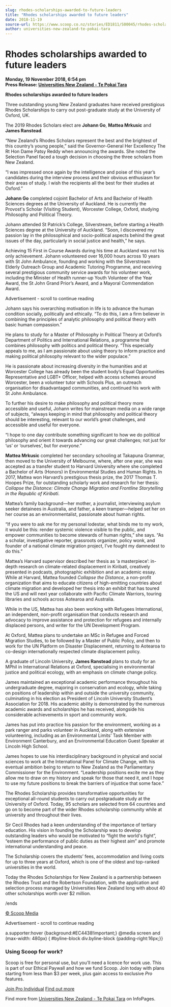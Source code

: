 ```yaml
---
slug: rhodes-scholarships-awarded-to-future-leaders
title: "Rhodes scholarships awarded to future leaders"
date: 2018-11-19
source-url: https://www.scoop.co.nz/stories/ED1811/S00045/rhodes-scholarships-awarded-to-future-leaders.htm
author: universities-new-zealand-te-pokai-tara
---
```

Rhodes scholarships awarded to future leaders
=============================================

**Monday, 19 November 2018, 6:54 pm**  
**Press Release: [Universities New Zealand - Te Pokai Tara](https://info.scoop.co.nz/Universities_New_Zealand_-_Te_Pokai_Tara)**

**Rhodes scholarships awarded to future leaders**

Three outstanding young New Zealand graduates have received prestigious Rhodes Scholarships to carry out post-graduate study at the University of Oxford, UK.

The 2019 Rhodes Scholars elect are **Johann Go**, **Mattea Mrkusic** and **James Ranstead**.

“New Zealand’s Rhodes Scholars represent the best and the brightest of this country’s young people,” said the Governor-General Her Excellency The Rt Hon Dame Patsy Reddy when announcing the awards. She noted the Selection Panel faced a tough decision in choosing the three scholars from New Zealand.

“I was impressed once again by the intelligence and poise of this year’s candidates during the interview process and their obvious enthusiasm for their areas of study. I wish the recipients all the best for their studies at Oxford.”

**Johann Go** completed cojoint Bachelor of Arts and Bachelor of Health Sciences degrees at the University of Auckland. He is currently the Provost's Scholar (Visiting Student), Worcester College, Oxford, studying Philosophy and Political Theory.

Johann attended St Patrick’s College, Silverstream, before starting a Health Sciences degree at the University of Auckland. “Soon, I discovered my passion lay in the philosophical and socio-political aspects behind the great issues of the day, particularly in social justice and health,” he says.

Achieving 15 First in Course Awards during his time at Auckland was not his only achievement. Johann volunteered over 16,000 hours across 10 years with St John Ambulance, founding and working with the Silverstream Elderly Outreach Group and Academic Tutoring Programme, and receiving several prestigious community service awards for his volunteer work, including the Minister of Health runner-up Youth Volunteer of the Year Award, the St John Grand Prior’s Award, and a Mayoral Commendation Award.

Advertisement - scroll to continue reading





Johann says his overarching motivation in life is to advance the human condition socially, politically and ethically. “To do this, I am a firm believer in combining the principles of analytic philosophy and political theory with basic human compassion.”

He plans to study for a Master of Philosophy in Political Theory at Oxford’s Department of Politics and International Relations, a programme that combines philosophy with politics and political theory. “This especially appeals to me, as I am passionate about using theory to inform practice and making political philosophy relevant to the wider populace.”

He is passionate about increasing diversity in the humanities and at Worcester College has already been the student body’s Equal Opportunities Representative and LGBT+ Officer, helped with access schemes around Worcester, been a volunteer tutor with Schools Plus, an outreach organisation for disadvantaged communities, and continued his work with St John Ambulance.

To further his desire to make philosophy and political theory more accessible and useful, Johann writes for mainstream media on a wide range of subjects, “always keeping in mind that philosophy and political theory should be interesting, relevant to our world’s great challenges, and accessible and useful for everyone.

“I hope to one day contribute something significant to how we do political philosophy and orient it towards advancing our great challenges; not just for ‘us’ or ‘ourselves’, but for _everyone_.”

**Mattea Mrkusic** completed her secondary schooling at Takapuna Grammar, then moved to the University of Melbourne, where, after one year, she was accepted as a transfer student to Harvard University where she completed a Bachelor of Arts (Honors) in Environmental Studies and Human Rights. In 2017, Mattea won Harvard’s prestigious thesis prize, the 2017 Thomas T. Hoopes Prize, for outstanding scholarly work and research for her thesis: _Collapse the Distance: Climate Change Migration and Frontline Storytelling in the Republic of Kiribati_.

Mattea’s family background—her mother, a journalist, interviewing asylum seeker detainees in Australia, and father, a keen tramper—helped set her on her course as an environmentalist, passionate about human rights.

“If you were to ask me for my personal lodestar, what binds me to my work, it would be this: render systemic violence visible to the public, and empower communities to become stewards of human rights,” she says. “As a scholar, investigative reporter, grassroots organizer, policy wonk, and founder of a national climate migration project, I’ve fought my damnedest to do this.”

Mattea’s Harvard supervisor described her thesis as ‘a masterpiece’: in-depth research on climate-related displacement in Kiribati, creatively presented in podcasts, photographic exhibition and an academic essay. While at Harvard, Mattea founded _Collapse the Distance_, a non-profit organization that aims to educate citizens of high-emitting countries about climate migration and developed her thesis into an exhibit that has toured the US and will next year collaborate with Pacific Climate Warriors, touring libraries and schools across Aotearoa and Australia.

While in the US, Mattea has also been working with Refugees International, an independent, non-profit organisation that conducts research and advocacy to improve assistance and protection for refugees and internally displaced persons, and writer for the UN Development Program.

At Oxford, Mattea plans to undertake an MSc in Refugee and Forced Migration Studies, to be followed by a Master of Public Policy, and then to work for the UN Platform on Disaster Displacement, returning to Aotearoa to co-design internationally respected climate displacement policy.

A graduate of Lincoln University, **James Ranstead** plans to study for an MPhil in International Relations at Oxford, specialising in environmental justice and political ecology, with an emphasis on climate change policy.

James maintained an exceptional academic performance throughout his undergraduate degree, majoring in conservation and ecology, while taking on positions of leadership within and outside the university community, culminating in his election as President of Lincoln University Student’s Association for 2018. His academic ability is demonstrated by the numerous academic awards and scholarships he has received, alongside his considerable achievements in sport and community work.

James has put into practice his passion for the environment, working as a park ranger and parks volunteer in Auckland, along with extensive volunteering, including as an Environmental Limits’ Task Member with Environment Canterbury, and an Environmental Education Guest Speaker at Lincoln High School.

James hopes to use his interdisciplinary background in physical and social sciences to work at the International Panel for Climate Change, with his eventual ambition being to return to New Zealand as the Parliamentary Commissioner for the Environment. “Leadership positions excite me as they allow me to draw on my history and speak for those that need it, and I hope to use my future positions to break the barriers of injustice that some face.”

The Rhodes Scholarship provides transformative opportunities for exceptional all-round students to carry out postgraduate study at the University of Oxford. Today, 95 scholars are selected from 64 countries and go on to become part of the wider Rhodes scholarship community while at university and throughout their lives.

Sir Cecil Rhodes had a keen understanding of the importance of tertiary education. His vision in founding the Scholarship was to develop outstanding leaders who would be motivated to “fight the world's fight”, “esteem the performance of public duties as their highest aim” and promote international understanding and peace.

The Scholarship covers the students’ fees, accommodation and living costs for up to three years at Oxford, which is one of the oldest and top-ranked universities in the world.

Today the Rhodes Scholarships for New Zealand is a partnership between the Rhodes Trust and the Robertson Foundation, with the application and selection process managed by Universities New Zealand long with about 40 other scholarships worth over $2 million.

/ends

  

[© Scoop Media](http://www.scoop.co.nz/about/terms.html)  

Advertisement - scroll to continue reading



a.supporter:hover {background:#EC4438!important;} @media screen and (max-width: 480px) { #byline-block div.byline-block {padding-right:16px;}}

### Using Scoop for work?

Scoop is free for personal use, but you’ll need a licence for work use. This is part of our Ethical Paywall and how we fund Scoop. Join today with plans starting from less than $3 per week, plus gain access to exclusive _Pro_ features.  
  
[Join Pro Individual](https://pro.scoop.co.nz/Individual/?from=ProIn24) [Find out more](https://pro.scoop.co.nz/using-scoop-for-work/?from=ProIn24)

Find more from [Universities New Zealand - Te Pokai Tara](https://info.scoop.co.nz/Universities_New_Zealand_-_Te_Pokai_Tara) on InfoPages.